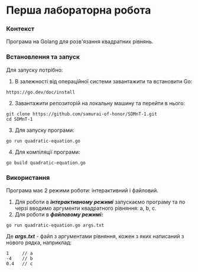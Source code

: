 # Перша лабораторна робота

### Контекст
Програма на Golang для розв'язання квадратних рівнянь.

### Встановлення та запуск
Для запуску потрібно:
1. В залежності від операційної системи завантажити та встановити Go:
```
https://go.dev/doc/install
```
2. Завантажити  репозиторій на локальну машину та перейти в нього:
```
git clone https://github.com/samurai-of-honor/SDMnT-1.git
cd SDMnT-1
```
3. Для запуску програми:
```
go run quadratic-equation.go
```
4. Для компіляції програми:
```
go build quadratic-equation.go
```

### Використання
Програма має 2 режими роботи: інтерактивний і файловий.
1. Для роботи в ***інтерактивному режимі*** запускаємо програму та по черзі вводимо аргументи квадратного рівняння: a, b, c.
2. Для роботи в ***файловому режимі:***
```
go run quadratic-equation.go args.txt
```
Де ***args.txt*** - файл з аргументами рівняння, кожен з яких написаний з нового рядка, наприклад:

```
1     // a
-4    // b
0.4   // c
```
